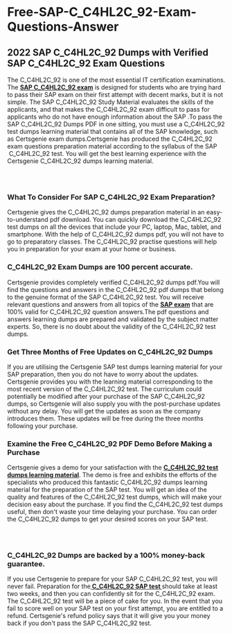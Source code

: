 # Free-SAP-C_C4HL2C_92-Exam-Questions-Answer<h2><strong>2022 SAP C_C4HL2C_92 Dumps with Verified SAP C_C4HL2C_92 Exam Questions</strong></h2> <p>The C_C4HL2C_92 is one of the most essential IT certification examinations. The <a href="https://www.certsgenie.com/sap/c_c4hl2c_92-pdf-dumps"><strong>SAP C_C4HL2C_92 exam</strong></a> is designed for students who are trying hard to pass their SAP exam on their first attempt with decent marks, but it is not simple. The SAP C_C4HL2C_92 Study Material evaluates the skills of the applicants, and that makes the C_C4HL2C_92 exam difficult to pass for applicants who do not have enough information about the SAP .To pass the SAP C_C4HL2C_92 Dumps PDF in one sitting, you must use a C_C4HL2C_92 test dumps learning material that contains all of the SAP knowledge, such as Certsgenie exam dumps.Certsgenie has produced the C_C4HL2C_92 exam questions preparation material according to the syllabus of the SAP &nbsp;C_C4HL2C_92 test. You will get the best learning experience with the Certsgenie C_C4HL2C_92 dumps learning material.</p> <p><a href="https://www.certsgenie.com/sap/c_c4hl2c_92-pdf-dumps" style="display: block; padding: 1em 0; text-align: center; "><img alt="" src="https://blogger.googleusercontent.com/img/b/R29vZ2xl/AVvXsEgO1ePIT5bAw4JCg82qykRc71Xossn_88UmNiMiJgRPCnvDzaKhQmgO2X9bV6TpN9qSYVJJ2MjEumMb0t1ZgyR_gByLqDXQR_FduPn2erzRQTkt1pUFmkY3wfbx5jzrIcOP4S3cxMKHSr0iEiOidKyDYd_7NjYtfgpZ7b1lrGk-ShjLlyfynp8oFM4zYw/s1600/Banner%201.jpg" /></a></p> <h3><strong>What To Consider For SAP C_C4HL2C_92 Exam Preparation?</strong></h3> <p>Certsgenie gives the C_C4HL2C_92 dumps preparation material in an easy-to-understand pdf download. You can quickly download the C_C4HL2C_92 test dumps on all the devices that include your PC, laptop, Mac, tablet, and smartphone. With the help of C_C4HL2C_92 dumps pdf, you will not have to go to preparatory classes. The C_C4HL2C_92 practise questions will help you in preparation for your exam at your home or business.</p> <h3><strong>C_C4HL2C_92 Exam Dumps are 100 percent accurate.</strong></h3> <p>Certsgenie provides completely verified C_C4HL2C_92 dumps pdf.You will find the questions and answers in the C_C4HL2C_92 pdf dumps that belong to the genuine format of the SAP C_C4HL2C_92 test. You will receive relevant questions and answers from all topics of the <a href="https://www.certsgenie.com/sap/c_c4hl2c_92-pdf-dumps"><strong>SAP exam</strong></a> that are 100% valid for C_C4HL2C_92 question answers.The pdf questions and answers learning dumps are prepared and validated by the subject matter experts. So, there is no doubt about the validity of the C_C4HL2C_92 test dumps.</p> <h3><strong>Get Three Months of Free Updates on C_C4HL2C_92 Dumps</strong></h3> <p>If you are utilising the Certsgenie SAP test dumps learning material for your SAP preparation, then you do not have to worry about the updates. Certsgenie provides you with the learning material corresponding to the most recent version of the C_C4HL2C_92 test. The curriculum could potentially be modified after your purchase of the SAP C_C4HL2C_92 dumps, so Certsgenie will also supply you with the post-purchase updates without any delay. You will get the updates as soon as the company introduces them. These updates will be free during the three months following your purchase.</p> <h3><strong>Examine the Free C_C4HL2C_92 PDF Demo Before Making a Purchase</strong></h3> <p>Certsgenie gives a demo for your satisfaction with the <a href="https://www.certsgenie.com/sap/c_c4hl2c_92-pdf-dumps"><strong>C_C4HL2C_92 test dumps learning material</strong></a>. The demo is free and exhibits the efforts of the specialists who produced this fantastic C_C4HL2C_92 dumps learning material for the preparation of the SAP test. You will get an idea of the quality and features of the C_C4HL2C_92 test dumps, which will make your decision easy about the purchase. If you find the C_C4HL2C_92 test dumps useful, then don&#39;t waste your time delaying your purchase. You can order the C_C4HL2C_92 dumps to get your desired scores on your SAP test.</p> <p><a href="hhttps://www.certsgenie.com/sap/c_c4hl2c_92-pdf-dumps" style="display: block; padding: 1em 0; text-align: center; "><img alt="" src="https://blogger.googleusercontent.com/img/b/R29vZ2xl/AVvXsEj3zfp26fobfEw_E3FMeUMaFamcWc-bKsu_525WK8ISqDEyAJkPKOLyeqHJzBXVvKwHP0bTNTERYvWWgOzvpG-DuQ_cPnNOJO1bUfVOHhAXJThy7cLobHgRdochHEeovcJnxpqjNiv-FNLMY1glEh7x833Q6cym5o0AmGhO9ufjgwPhihHJ9ovBp-j40g/s1600/banner%202.jpg" /></a></p> <h3><strong>C_C4HL2C_92 Dumps are backed by a 100% money-back guarantee.</strong></h3> <p>If you use Certsgenie to prepare for your SAP C_C4HL2C_92 test, you will never fail. Preparation for the<a href="https://www.certsgenie.com/sap/c_c4hl2c_92-pdf-dumps"><strong> C_C4HL2C_92 SAP test </strong></a>should take at least two weeks, and then you can confidently sit for the C_C4HL2C_92 exam. The C_C4HL2C_92 test will be a piece of cake for you. In the event that you fail to score well on your SAP test on your first attempt, you are entitled to a refund. Certsgenie&#39;s refund policy says that it will give you your money back if you don&#39;t pass the SAP C_C4HL2C_92 test.</p>
